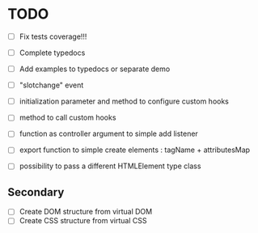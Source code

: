 # TODO

- [ ] Fix tests coverage!!!
- [ ] Complete typedocs
- [ ] Add examples to typedocs or separate demo
- [ ] "slotchange" event
- [ ] initialization parameter and method to configure custom hooks
- [ ] method to call custom hooks
- [ ] function as controller argument to simple add listener
- [ ] export function to simple create elements : tagName + attributesMap
- [ ] possibility to pass a different HTMLElement type class


## Secondary
- [ ] Create DOM structure from virtual DOM
- [ ] Create CSS structure from virtual CSS
